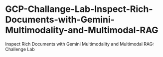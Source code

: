 # GCP-Challange-Lab-Inspect-Rich-Documents-with-Gemini-Multimodality-and-Multimodal-RAG
Inspect Rich Documents with Gemini Multimodality and Multimodal RAG: Challenge Lab

